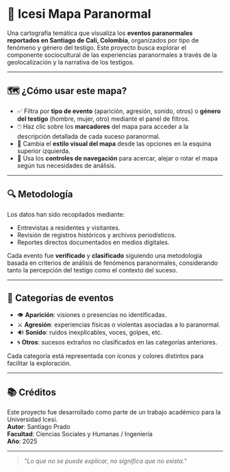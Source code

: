 # 👻 Icesi Mapa Paranormal

Una cartografía temática que visualiza los **eventos paranormales reportados en Santiago de Cali, Colombia**, organizados por tipo de fenómeno y género del testigo. Este proyecto busca explorar el componente sociocultural de las experiencias paranormales a través de la geolocalización y la narrativa de los testigos.

---

## 🗺️ ¿Cómo usar este mapa?

- ✅ Filtra por **tipo de evento** (aparición, agresión, sonido, otros) o **género del testigo** (hombre, mujer, otro) mediante el panel de filtros.
- 🖱️ Haz clic sobre los **marcadores** del mapa para acceder a la descripción detallada de cada suceso paranormal.
- 🎨 Cambia el **estilo visual del mapa** desde las opciones en la esquina superior izquierda.
- 🧭 Usa los **controles de navegación** para acercar, alejar o rotar el mapa según tus necesidades de análisis.

---

## 🔍 Metodología

Los datos han sido recopilados mediante:

- Entrevistas a residentes y visitantes.
- Revisión de registros históricos y archivos periodísticos.
- Reportes directos documentados en medios digitales.

Cada evento fue **verificado** y **clasificado** siguiendo una metodología basada en criterios de análisis de fenómenos paranormales, considerando tanto la percepción del testigo como el contexto del suceso.

---

## 📌 Categorías de eventos

- 👁️ **Aparición**: visiones o presencias no identificadas.
- ⚔️ **Agresión**: experiencias físicas o violentas asociadas a lo paranormal.
- 🔊 **Sonido**: ruidos inexplicables, voces, golpes, etc.
- 🌀 **Otros**: sucesos extraños no clasificados en las categorías anteriores.

Cada categoría está representada con íconos y colores distintos para facilitar la exploración.

---

## 📚 Créditos

Este proyecto fue desarrollado como parte de un trabajo académico para la Universidad Icesi.  
**Autor**: Santiago Prado  
**Facultad**: Ciencias Sociales y Humanas / Ingeniería  
**Año**: 2025

---

> _"Lo que no se puede explicar, no significa que no exista."_
